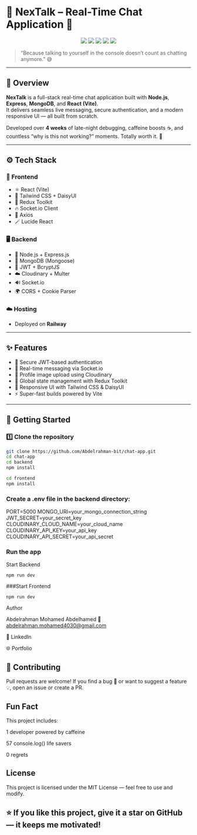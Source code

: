 # 💬 NexTalk – Real-Time Chat Application 🚀

<p align="center">
  <img src="https://img.shields.io/badge/Frontend-React%20(Vite)-61DAFB?logo=react&logoColor=white" />
  <img src="https://img.shields.io/badge/Backend-Node.js-green?logo=node.js&logoColor=white" />
  <img src="https://img.shields.io/badge/Database-MongoDB-brightgreen?logo=mongodb&logoColor=white" />
  <img src="https://img.shields.io/badge/Deployed%20on-Railway-black?logo=railway&logoColor=white" />
  <img src="https://img.shields.io/badge/License-MIT-blue" />
</p>

> “Because talking to yourself in the console doesn’t count as chatting anymore.” 😅

---

## 🧠 Overview

**NexTalk** is a full-stack real-time chat application built with **Node.js**, **Express**, **MongoDB**, and **React (Vite)**.  
It delivers seamless live messaging, secure authentication, and a modern responsive UI — all built from scratch.

Developed over **4 weeks** of late-night debugging, caffeine boosts ☕, and countless “why is this not working?” moments. Totally worth it. 💪

---

## ⚙️ Tech Stack

### 🧩 Frontend
- ⚛️ React (Vite)
- 🎨 Tailwind CSS + DaisyUI
- 🧠 Redux Toolkit
- 🔥 Socket.io Client
- 📡 Axios
- 🪄 Lucide React

### 🖥️ Backend
- 🧱 Node.js + Express.js
- 💾 MongoDB (Mongoose)
- 🔐 JWT + BcryptJS
- ☁️ Cloudinary + Multer
- 🔊 Socket.io
- 🌍 CORS + Cookie Parser

### ☁️ Hosting
- Deployed on **Railway**

---

## ✨ Features

- 🔐 Secure JWT-based authentication  
- 💬 Real-time messaging via Socket.io  
- 📸 Profile image upload using Cloudinary  
- 🧠 Global state management with Redux Toolkit  
- 🎨 Responsive UI with Tailwind CSS & DaisyUI  
- ⚡ Super-fast builds powered by Vite  

---

## 🚀 Getting Started

### 1️⃣ Clone the repository
```bash
git clone https://github.com/Abdelrahman-bit/chat-app.git
cd chat-app
cd backend
npm install

cd frontend
npm install

```
### Create a .env file in the backend directory:

PORT=5000
MONGO_URI=your_mongo_connection_string
JWT_SECRET=your_secret_key
CLOUDINARY_CLOUD_NAME=your_cloud_name
CLOUDINARY_API_KEY=your_api_key
CLOUDINARY_API_SECRET=your_api_secret

### Run the app

Start Backend

```npm run dev```

###Start Frontend

```npm run dev```

Author

Abdelrahman Mohamed Abdelhamed
📧 abdelrahman.mohamed4030@gmail.com

🔗 <a src="https://www.linkedin.com/in/abdelrahman-mohamed-soliman/"> LinkedIn </a>

🌐 <a src="https://abdelrahman-portfolio-3d.netlify.app/"> Portfolio </a>

## 🤝 Contributing

Pull requests are welcome!
If you find a bug 🐛 or want to suggest a feature 💡, open an issue or create a PR.

## Fun Fact

This project includes:

1 developer powered by caffeine 

57 console.log() life savers 

0 regrets 

## License

This project is licensed under the MIT License — feel free to use and modify.

## ⭐ If you like this project, give it a star on GitHub — it keeps me motivated!

